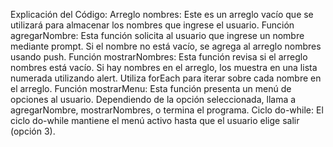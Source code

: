 Explicación del Código:
Arreglo nombres:
    Este es un arreglo vacío que se utilizará para almacenar los nombres que ingrese el usuario.
Función agregarNombre:
    Esta función solicita al usuario que ingrese un nombre mediante prompt.
    Si el nombre no está vacío, se agrega al arreglo nombres usando push.
Función mostrarNombres:
    Esta función revisa si el arreglo nombres está vacío.
    Si hay nombres en el arreglo, los muestra en una lista numerada utilizando alert.
    Utiliza forEach para iterar sobre cada nombre en el arreglo.
Función mostrarMenu:
    Esta función presenta un menú de opciones al usuario.
    Dependiendo de la opción seleccionada, llama a agregarNombre, mostrarNombres, o termina el programa.
Ciclo do-while:
    El ciclo do-while mantiene el menú activo hasta que el usuario elige salir (opción 3).